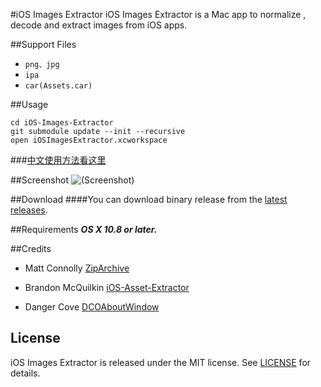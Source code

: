 #iOS Images Extractor
iOS Images Extractor is a Mac app to normalize , decode and extract images from iOS apps.

##Support Files
- `png、jpg`
- `ipa`
- `car(Assets.car)`

##Usage
```
cd iOS-Images-Extractor
git submodule update --init --recursive
open iOSImagesExtractor.xcworkspace
```
###[中文使用方法看这里](/README_zh-Hans.md)

##Screenshot
![(Screenshot)](https://cloud.githubusercontent.com/assets/8568955/7927878/874f0594-0918-11e5-9fe3-452372f5affd.gif)



##Download
####You can download binary release from the [latest releases](https://github.com/devcxm/iOS-Images-Extractor/releases/latest).

##Requirements
_**OS X 10.8 or later.**_

##Credits

- Matt Connolly [ZipArchive](https://github.com/mattconnolly/ZipArchive)

- Brandon McQuilkin [iOS-Asset-Extractor](https://github.com/Marxon13/iOS-Asset-Extractor)

- Danger Cove [DCOAboutWindow](https://github.com/DangerCove/DCOAboutWindow)

## License

iOS Images Extractor is released under the MIT license. See [LICENSE](/LICENSE) for details.
